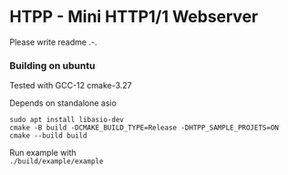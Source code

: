 # HTPP - Mini HTTP1/1 Webserver

Please write readme .-.

### Building on ubuntu
Tested with GCC-12 cmake-3.27

Depends on standalone asio
```
sudo apt install libasio-dev
cmake -B build -DCMAKE_BUILD_TYPE=Release -DHTPP_SAMPLE_PROJETS=ON
cmake --build build
```

Run example with  
`./build/example/example`
